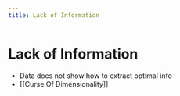 ```yaml
---
title: Lack of Information
---
```


# Lack of Information
- Data does not show how to extract optimal info
- [[Curse Of Dimensionality]]
